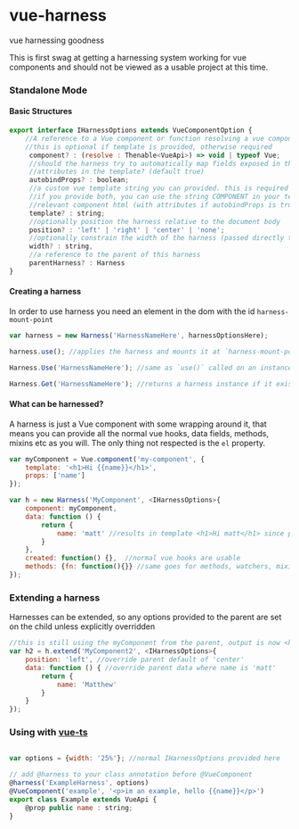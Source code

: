 # vue-harness
vue harnessing goodness

This is first swag at getting a harnessing system working for vue components and should not be viewed as a usable project at this time. 

### Standalone Mode

#### Basic Structures
```javascript
export interface IHarnessOptions extends VueComponentOption {
    //A reference to a Vue component or function resolving a vue component (or component options)
    //this is optional if template is provided, otherwise required
     component? : (resolve : Thenable<VueApi>) => void | typeof Vue;
     //should the harness try to automatically map fields exposed in the vue `data` object to 
     //attributes in the template? (default true)
     autobindProps? : boolean;
     //a custom vue template string you can provided. this is required if component is not provided.
     //if you provide both, you can use the string COMPONENT in your template to inject the 
     //relevant component html (with attributes if autobindProps is true)
     template? : string;
     //optionally position the harness relative to the document body
     position? : 'left' | 'right' | 'center' | 'none';
     //optionally constrain the width of the harness (passed directly to the css width property of the parent div)
     width? : string,
     //a reference to the parent of this harness
     parentHarness? : Harness
}
```

#### Creating a harness
In order to use harness you need an element in the dom with the id `harness-mount-point`
```javascript
var harness = new Harness('HarnessNameHere', harnessOptionsHere);

harness.use(); //applies the harness and mounts it at `harness-mount-point`, removing a previous harness if there was one

Harness.Use('HarnessNameHere'); //same as `use()` called on an instance

Harness.Get('HarnessNameHere'); //returns a harness instance if it exists

```
#### What can be harnessed?
A harness is just a Vue component with some wrapping around it, that means you can provide all the normal vue hooks, data fields, methods, mixins etc as you will. The only thing not respected is the `el` property.
```javascript
var myComponent = Vue.component('my-component', {
    template: '<h1>Hi {{name}}</h1>',
    props: ['name']
});

var h = new Harness('MyComponent', <IHarnessOptions>{
    component: myComponent,
    data: function () {
        return {
            name: 'matt' //results in template <h1>Hi matt</h1> since props are set to autobind by default (using v-bind)
        }
    },
    created: function() {},  //normal vue hooks are usable
    methods: {fn: function(){}} //same goes for methods, watchers, mixins etc
});
```

### Extending a harness
Harnesses can be extended, so any options provided to the parent are set on the child unless explicitly overridden

```javascript
//this is still using the myComponent from the parent, output is now <h1>Hi Matthew</hi> since we override data.name
var h2 = h.extend('MyComponent2', <IHarnessOptions>{
    position: 'left', //override parent default of 'center'
    data: function () { //override parent data where name is 'matt'
        return {
            name: 'Matthew'
        }
    }
});
```

### Using with [vue-ts]("https://github.com/weichx/vue-ts')

```javascript

var options = {width: '25%'}; //normal IHarnessOptions provided here

// add @harness to your class annotation before @VueComponent
@harness('ExampleHarness', options)
@VueComponent('example', '<p>im an example, hello {{name}}</p>')
export class Example extends VueApi {
    @prop public name : string;
}

```
